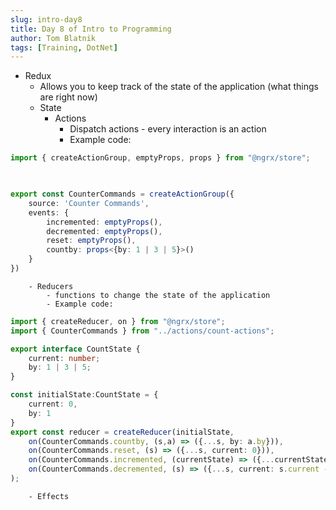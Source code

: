 ```yaml
---
slug: intro-day8
title: Day 8 of Intro to Programming
author: Tom Blatnik
tags: [Training, DotNet]
---
```


- Redux
    - Allows you to keep track of the state of the application (what things are right now)
    - State
        - Actions
            - Dispatch actions - every interaction is an action
            - Example code:
```ts
import { createActionGroup, emptyProps, props } from "@ngrx/store";

 

export const CounterCommands = createActionGroup({
    source: 'Counter Commands',
    events: {
        incremented: emptyProps(),
        decremented: emptyProps(),
        reset: emptyProps(),
        countby: props<{by: 1 | 3 | 5}>()
    }
})
```

        - Reducers
            - functions to change the state of the application
            - Example code:

```ts
import { createReducer, on } from "@ngrx/store";
import { CounterCommands } from "../actions/count-actions";

export interface CountState {
    current: number;
    by: 1 | 3 | 5;
}

const initialState:CountState = {
    current: 0,
    by: 1
}
export const reducer = createReducer(initialState,
    on(CounterCommands.countby, (s,a) => ({...s, by: a.by})),
    on(CounterCommands.reset, (s) => ({...s, current: 0})),
    on(CounterCommands.incremented, (currentState) => ({...currentState, current: currentState.current + currentState.by})),
    on(CounterCommands.decremented, (s) => ({...s, current: s.current - s.by}))
);
```
        - Effects
